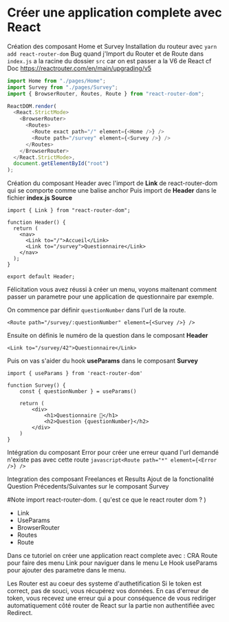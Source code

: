 # Créer une application complete avec React

Création des composant Home et Survey
Installation du routeur avec `yarn add react-router-dom`
Bug quand j'Import du Router et de Route dans `index.js` a la racine du dossier `src` car on est passer a la V6 de React cf Doc https://reactrouter.com/en/main/upgrading/v5

```javascript
import Home from "./pages/Home";
import Survey from "./pages/Survey";
import { BrowserRouter, Routes, Route } from "react-router-dom";

ReactDOM.render(
  <React.StrictMode>
    <BrowserRouter>
      <Routes>
        <Route exact path="/" element={<Home />} />
        <Route path="/survey" element={<Survey />} />
      </Routes>
    </BrowserRouter>
  </React.StrictMode>,
  document.getElementById("root")
);
```

Création du composant Header avec l'import de **Link** de react-router-dom qui se comporte comme une balise anchor
Puis import de **Header** dans le fichier **index.js Source**

```
import { Link } from "react-router-dom";

function Header() {
  return (
    <nav>
      <Link to="/">Accueil</Link>
      <Link to="/survey">Questionnaire</Link>
    </nav>
  );
}

export default Header;
```

Félicitation vous avez réussi à créer un menu, voyons maitenant comment passer un parametre pour une application de questionnaire par exemple.

On commence par définir `questionNumber` dans l'url de la route.

```
<Route path="/survey/:questionNumber" element={<Survey />} />
```

Ensuite on définis le numéro de la question dans le composant **Header**

```
<Link to="/survey/42">Questionnaire</Link>
```

Puis on vas s'aider du hook **useParams** dans le composant **Survey**

```
import { useParams } from 'react-router-dom'

function Survey() {
    const { questionNumber } = useParams()

    return (
        <div>
            <h1>Questionnaire 🧮</h1>
            <h2>Question {questionNumber}</h2>
        </div>
    )
}
```

Intégration du composant Error pour créer une erreur quand l'url demandé n'existe pas avec cette route
`javascript<Route path="*" element={<Error />} />`

Integration des composant Freelances et Results
Ajout de la fonctionalité Question Précedents/Suivantes sur le composant Survey

#Note
import react-router-dom. ( qu'est ce que le react router dom ? )

- Link
- UseParams
- BrowserRouter
- Routes
- Route

Dans ce tutoriel on créer une application react complete avec :
CRA
Route pour faire des menu
Link pour naviguer dans le menu
Le Hook useParams pour ajouter des parametre dans le menu.

Les Router est au coeur des systeme d'authetification
Si le token est correct, pas de souci, vous récupérez vos données.
En cas d'erreur de token, vous recevez une erreur qui a pour conséquence de vous rediriger automatiquement côté router de React sur la partie non authentifiée avec Redirect.
